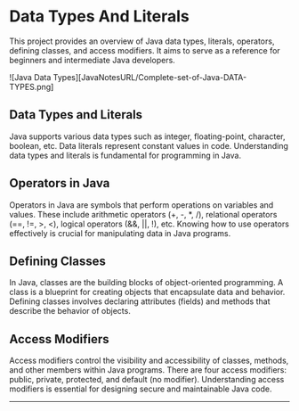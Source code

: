 [JavaNotesURL]: https://github.com/ashwinkol/Notes/tree/main/Java%20Notes/images/

# Data Types And Literals

This project provides an overview of Java data types, literals, operators, defining classes, and access modifiers. It aims to serve as a reference for beginners and intermediate Java developers.


![Java Data Types][JavaNotesURL/Complete-set-of-Java-DATA-TYPES.png]




## Data Types and Literals

Java supports various data types such as integer, floating-point, character, boolean, etc. Data literals represent constant values in code. Understanding data types and literals is fundamental for programming in Java.

## Operators in Java

Operators in Java are symbols that perform operations on variables and values. These include arithmetic operators (+, -, *, /), relational operators (==, !=, >, <), logical operators (&&, ||, !), etc. Knowing how to use operators effectively is crucial for manipulating data in Java programs.

## Defining Classes

In Java, classes are the building blocks of object-oriented programming. A class is a blueprint for creating objects that encapsulate data and behavior. Defining classes involves declaring attributes (fields) and methods that describe the behavior of objects.

## Access Modifiers

Access modifiers control the visibility and accessibility of classes, methods, and other members within Java programs. There are four access modifiers: public, private, protected, and default (no modifier). Understanding access modifiers is essential for designing secure and maintainable Java code.

---
